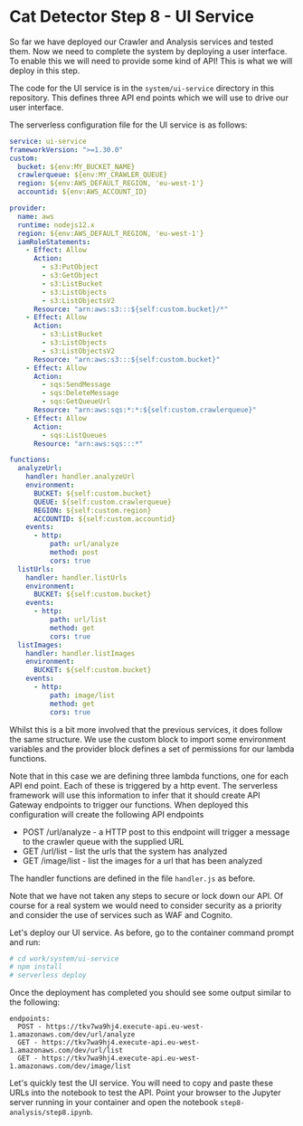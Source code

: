 # Cat Detector Step 8 - UI Service
So far we have deployed our Crawler and Analysis services and tested them. Now we need to complete the system by deploying a user interface. To enable this we will need to provide some kind of API! This is what we will deploy in this step.

The code for the UI service is in the `system/ui-service` directory in this repository. This defines three API end points which we will use to drive our user interface.

The serverless configuration file for the UI service is as follows:

```yaml
service: ui-service
frameworkVersion: ">=1.30.0"
custom:
  bucket: ${env:MY_BUCKET_NAME}
  crawlerqueue: ${env:MY_CRAWLER_QUEUE}
  region: ${env:AWS_DEFAULT_REGION, 'eu-west-1'}
  accountid: ${env:AWS_ACCOUNT_ID}

provider:
  name: aws
  runtime: nodejs12.x
  region: ${env:AWS_DEFAULT_REGION, 'eu-west-1'}
  iamRoleStatements:
    - Effect: Allow
      Action:
        - s3:PutObject
        - s3:GetObject
        - s3:ListBucket
        - s3:ListObjects
        - s3:ListObjectsV2
      Resource: "arn:aws:s3:::${self:custom.bucket}/*"
    - Effect: Allow
      Action:
        - s3:ListBucket
        - s3:ListObjects
        - s3:ListObjectsV2
      Resource: "arn:aws:s3:::${self:custom.bucket}"
    - Effect: Allow
      Action:
        - sqs:SendMessage
        - sqs:DeleteMessage
        - sqs:GetQueueUrl
      Resource: "arn:aws:sqs:*:*:${self:custom.crawlerqueue}"
    - Effect: Allow
      Action:
        - sqs:ListQueues
      Resource: "arn:aws:sqs:::*"

functions:
  analyzeUrl:
    handler: handler.analyzeUrl
    environment:
      BUCKET: ${self:custom.bucket}
      QUEUE: ${self:custom.crawlerqueue}
      REGION: ${self:custom.region}
      ACCOUNTID: ${self:custom.accountid}
    events:
      - http:
          path: url/analyze
          method: post
          cors: true
  listUrls:
    handler: handler.listUrls
    environment:
      BUCKET: ${self:custom.bucket}
    events:
      - http:
          path: url/list
          method: get
          cors: true
  listImages:
    handler: handler.listImages
    environment:
      BUCKET: ${self:custom.bucket}
    events:
      - http:
          path: image/list
          method: get
          cors: true
```

Whilst this is a bit more involved that the previous services, it does follow the same structure. We use the custom block to import some environment variables and the provider block defines a set of permissions for our lambda functions.

Note that in this case we are defining three lambda functions, one for each API end point. Each of these is triggered by a http event. The serverless framework will use this information to infer that it should create API Gateway endpoints to trigger our functions. When deployed this configuration will create the following API endpoints

* POST /url/analyze - a HTTP post to this endpoint will trigger a message to the crawler queue with the supplied URL
* GET /url/list - list the urls that the system has analyzed
* GET /image/list - list the images for a url that has been analyzed

The handler functions are defined in the file `handler.js` as before.

Note that we have not taken any steps to secure or lock down our API. Of course for a real system we would need to consider security as a priority and consider the use of services such as WAF and Cognito.

Let's deploy our UI service. As before, go to the container command prompt and run:

```sh
# cd work/system/ui-service
# npm install
# serverless deploy
```

Once the deployment has completed you should see some output similar to the following:

```
endpoints:
  POST - https://tkv7wa9hj4.execute-api.eu-west-1.amazonaws.com/dev/url/analyze
  GET - https://tkv7wa9hj4.execute-api.eu-west-1.amazonaws.com/dev/url/list
  GET - https://tkv7wa9hj4.execute-api.eu-west-1.amazonaws.com/dev/image/list
```

Let's quickly test the UI service. You will need to copy and paste these URLs into the notebook to test the API.
Point your browser to the Jupyter server running in your container and open the notebook `step8-analysis/step8.ipynb`.


